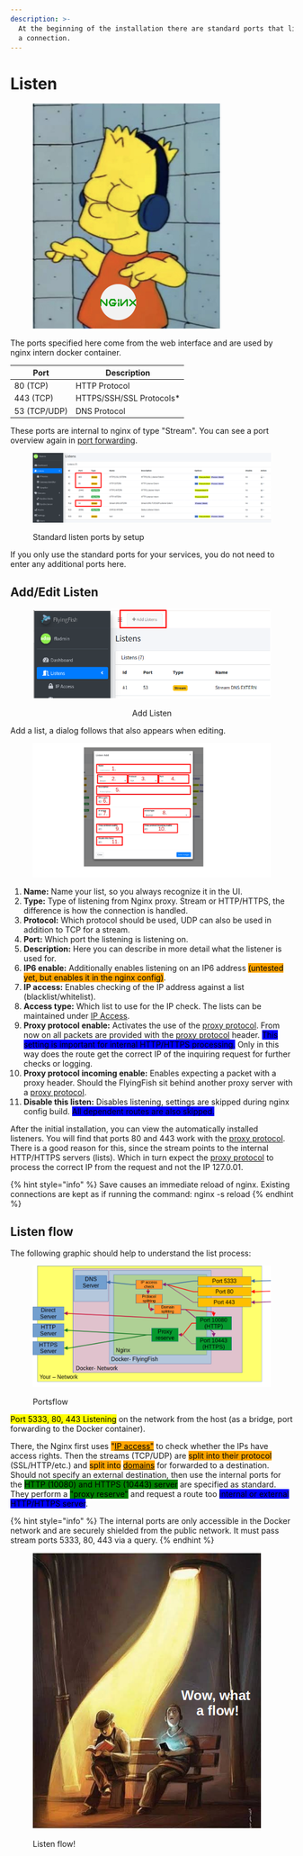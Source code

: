 ```yaml
---
description: >-
  At the beginning of the installation there are standard ports that listen for
  a connection.
---
```


# Listen

<figure><img src="../../../.gitbook/assets/7a5efz_nginx.jpg" alt="" width="333"><figcaption></figcaption></figure>

The ports specified here come from the web interface and are used by nginx intern docker container.

| Port         | Description               |
| ------------ | ------------------------- |
| 80 (TCP)     | HTTP Protocol             |
| 443 (TCP)    | HTTPS/SSH/SSL Protocols\* |
| 53 (TCP/UDP) | DNS Protocol              |

These ports are internal to nginx of type "Stream". You can see a port overview again in [port forwarding](../port-forwarding.md).

<figure><img src="../../../.gitbook/assets/listen_ports.png" alt=""><figcaption><p>Standard listen ports by setup</p></figcaption></figure>

If you only use the standard ports for your services, you do not need to enter any additional ports here.

## Add/Edit Listen



<div align="center" data-full-width="true">

<figure><img src="../../../.gitbook/assets/listen_add.png" alt=""><figcaption><p>Add Listen</p></figcaption></figure>

</div>

Add a list, a dialog follows that also appears when editing.



<figure><img src="../../../.gitbook/assets/listen_add2.png" alt=""><figcaption></figcaption></figure>

1. **Name:** Name your list, so you always recognize it in the UI.
2. **Type:** Type of listening from Nginx proxy. Stream or HTTP/HTTPS, the difference is how the connection is handled.
3. **Protocol:** Which protocol should be used, UDP can also be used in addition to TCP for a stream.
4. **Port:** Which port the listening is listening on.
5. **Description:** Here you can describe in more detail what the listener is used for.
6. **IP6 enable:** Additionally enables listening on an IP6 address <mark style="background-color:orange;">(untested yet, but enables it in the nginx config)</mark>.
7. **IP access:** Enables checking of the IP address against a list (blacklist/whitelist).
8. **Access type:** Which list to use for the IP check. The lists can be maintained under [IP Access](../ip-access.md).
9. **Proxy protocol enable:** Activates the use of the [proxy protocol](proxy-protocol.md). From now on all packets are provided with the [proxy protocol](proxy-protocol.md) header. <mark style="background-color:blue;">This setting is important for internal HTTP/HTTPS processing.</mark> Only in this way does the route get the correct IP of the inquiring request for further checks or logging.
10. **Proxy protocol incoming enable:** Enables expecting a packet with a proxy header. Should the FlyingFish sit behind another proxy server with a [proxy protocol](proxy-protocol.md).
11. **Disable this listen:** Disables listening, settings are skipped during nginx config build. <mark style="background-color:blue;">All dependent routes are also skipped.</mark>

After the initial installation, you can view the automatically installed listeners. You will find that ports 80 and 443 work with the [proxy protocol](proxy-protocol.md). There is a good reason for this, since the stream points to the internal HTTP/HTTPS servers (lists). Which in turn expect the [proxy protocol](proxy-protocol.md) to process the correct IP from the request and not the IP 127.0.01.



{% hint style="info" %}
Save causes an immediate reload of nginx. Existing connections are kept as if running the command: nginx -s reload
{% endhint %}

## Listen flow

The following graphic should help to understand the list process:

<figure><img src="../../../.gitbook/assets/portflow.png" alt=""><figcaption><p>Portsflow</p></figcaption></figure>

<mark style="background-color:yellow;">Port 5333, 80, 443 Listening</mark> on the network from the host (as a bridge, port forwarding to the Docker container). &#x20;

There, the Nginx first uses <mark style="background-color:orange;">"</mark>[<mark style="background-color:orange;">IP access"</mark>](../ip-access.md) to check whether the IPs have access rights. Then the streams (TCP/UDP) are <mark style="background-color:orange;">split into their protocol</mark> (SSL/HTTP/etc.) and <mark style="background-color:orange;">split into</mark> [<mark style="background-color:orange;">domains</mark>](../domains/) for forwarded to a destination. Should not specify an external destination, then use the internal ports for the <mark style="background-color:green;">HTTP (10080) and HTTPS (10443) server</mark> are specified as standard. They perform a <mark style="background-color:green;">"proxy reserve"</mark> and request a route too <mark style="background-color:blue;">internal or external HTTP/HTTPS server</mark>.&#x20;



{% hint style="info" %}
The internal ports are only accessible in the Docker network and are securely shielded from the public network. It must pass stream ports 5333, 80, 443 via a query.
{% endhint %}

<figure><img src="../../../.gitbook/assets/whataflow (1).png" alt=""><figcaption><p>Listen flow!</p></figcaption></figure>
